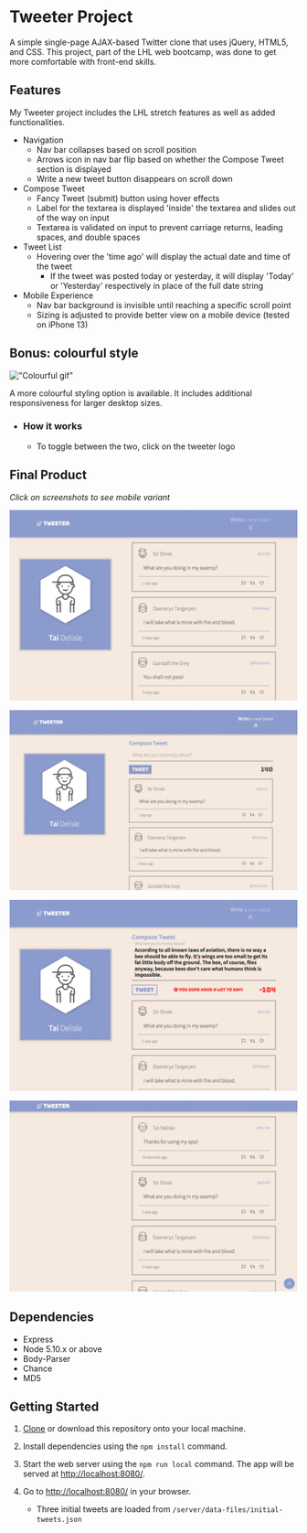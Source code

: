 # Tweeter Project

A simple single-page AJAX-based Twitter clone that uses jQuery, HTML5, and CSS. This project, part of the LHL web bootcamp, was done to get more comfortable with front-end skills.

## Features

My Tweeter project includes the LHL stretch features as well as added functionalities.

- Navigation
  - Nav bar collapses based on scroll position
  - Arrows icon in nav bar flip based on whether the Compose Tweet section is displayed
  - Write a new tweet button disappears on scroll down
- Compose Tweet
  - Fancy Tweet (submit) button using hover effects
  - Label for the textarea is displayed 'inside' the textarea and slides out of the way on input
  - Textarea is validated on input to prevent carriage returns, leading spaces, and double spaces
- Tweet List
  - Hovering over the 'time ago' will display the actual date and time of the tweet
    - If the tweet was posted today or yesterday, it will display 'Today' or 'Yesterday' respectively in place of the full date string
- Mobile Experience
  - Nav bar background is invisible until reaching a specific scroll point
  - Sizing is adjusted to provide better view on a mobile device (tested on iPhone 13)

## Bonus: colourful style

!["Colourful gif"](/docs/colourful.gif)

A more colourful styling option is available. It includes additional responsiveness for larger desktop sizes.

- ### How it works
  - To toggle between the two, click on the tweeter logo

## Final Product

*Click on screenshots to see mobile variant*

[!["Screenshot of Tweeter"](/docs/home.png)](/docs/home_mobile.png)

[!["Screenshot of compose box opened](/docs/compose.png)](/docs/compose_mobile.png)

[!["Screenshot of invalid tweet](/docs/invalid.png)](/docs/invalid_mobile.png)

[!["Screenshot of tweets/scrolled down"](/docs/tweets.png)](/docs/tweets_mobile.png)

## Dependencies

- Express
- Node 5.10.x or above
- Body-Parser
- Chance
- MD5

## Getting Started

1. [Clone](https://docs.github.com/en/repositories/creating-and-managing-repositories/cloning-a-repository) or download this repository onto your local machine.

2. Install dependencies using the `npm install` command.

3. Start the web server using the `npm run local` command. The app will be served at <http://localhost:8080/>.

4. Go to <http://localhost:8080/> in your browser.
    - Three initial tweets are loaded from `/server/data-files/initial-tweets.json`
